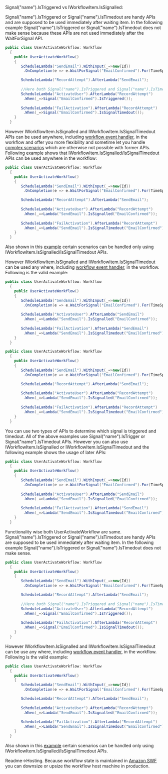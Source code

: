 Signal("name").IsTriggered vs IWorkflowItem.IsSignalled:

Signal("name").IsTriggered or Signal("name").IsTimedout are handy APIs and are supposed to be used immediately after waiting item. In the following example Signal("name").IsTriggered or Signal("name").IsTimedout does not make sense because these APIs are not used immediately after the WaitForSignal API.


```cs
public class UserActivateWorkflow: Workflow
  {
    public UserActivateWorkflow()
    {
       ScheduleLambda("SendEmail").WithInput(_=>new{Id})
        .OnCompletion(e => e.WaitForSignal("EmailConfirmed").For(TimeSpan.FromHours(12)));

       ScheduleLambda("RecordAttempt").AfterLambda("SendEmail");
       
       //Here both Signal("name").IsTriggered and Signal("name").IsTimedout will always return false.
       ScheduleLambda("ActivateUser").AfterLambda("RecordAttempt")
        .When(_=>Signal("EmailConfirmed").IsTriggered());
       
       ScheduleLambda("FailActivation").AfterLambda("RecordAttempt")
        .When(_=>Signal("EmailConfirmed").IsSignalTimedout());
    }
  }

```

However IWorkflowItem.IsSignalled and IWorkflowItem.IsSignalTimedout APIs can be used anywhere, including [workflow event handler](workflow-event), in the workflow and offer you more flexibility and sometime let you handle [complex scenarios](https://github.com/gurmitteotia/guflow-samples/blob/master/ServerlessManualApproval/Workflows/PermitIssueWorkflow.cs) which are otherwise not possible with former APIs.  Following example shows that IWorkflowItem.IsSignalled/IsSignalTimedout APIs can be used anywhere in the workflow:

```cs
public class UserActivateWorkflow: Workflow
  {
    public UserActivateWorkflow()
    {
       ScheduleLambda("SendEmail").WithInput(_=>new{Id})
        .OnCompletion(e => e.WaitForSignal("EmailConfirmed").For(TimeSpan.FromHours(12)));

       ScheduleLambda("RecordAttempt").AfterLambda("SendEmail");
       
       ScheduleLambda("ActivateUser").AfterLambda("RecordAttempt")
        .When(_=>Lambda("SendEmail").IsSignalled("EmailConfirmed"));
       
       ScheduleLambda("FailActivation").AfterLambda("RecordAttempt")
        .When(_=>Lambda("SendEmail").IsSignalTimedout("EmailConfirmed"));
    }
  }

```
Also shown in this [example](https://github.com/gurmitteotia/guflow-samples/blob/master/ServerlessManualApproval/Workflows/PermitIssueWorkflow.cs) certain scenarios can be handled only using IWorkflowItem.IsSignalled/IsSignalTimedout APIs.


However IWorkflowItem.IsSignalled and IWorkflowItem.IsSignalTimedout can be used any where, including [workflow event handler](workflow-event), in the workflow. Following is the valid example:


```cs
public class UserActivateWorkflow: Workflow
  {
    public UserActivateWorkflow()
    {
       ScheduleLambda("SendEmail").WithInput(_=>new{Id})
        .OnCompletion(e => e.WaitForSignal("EmailConfirmed").For(TimeSpan.FromHours(12)));
       
       ScheduleLambda("ActivateUser").AfterLambda("SendEmail")
        .When(_=>Lambda("SendEmail").IsSignalled("EmailConfirmed"));
       
       ScheduleLambda("FailActivation").AfterLambda("SendEmail")
        .When(_=>Lambda("SendEmail").IsSignalTimedout("EmailConfirmed"));
    }
  }

```


```cs
public class UserActivateWorkflow: Workflow
  {
    public UserActivateWorkflow()
    {
       ScheduleLambda("SendEmail").WithInput(_=>new{Id})
        .OnCompletion(e => e.WaitForSignal("EmailConfirmed").For(TimeSpan.FromHours(12)));

       ScheduleLambda("RecordAttempt").AfterLambda("SendEmail");
       
       ScheduleLambda("ActivateUser").AfterLambda("RecordAttempt")
        .When(_=>Lambda("SendEmail").IsSignalled("EmailConfirmed"));
       
       ScheduleLambda("FailActivation").AfterLambda("RecordAttempt")
        .When(_=>Lambda("SendEmail").IsSignalTimedout("EmailConfirmed"));
    }
  }

```

 



You can use two types of APIs to determine which signal is triggered and timedout. All of the above examples use Signal("name").IsTrigger or Signal("name").IsTimedout APIs. However you can also use IWorkflowItem.IsSignalled or IWorkflowItem.IsSignalTimedout and the following example shows the usage of later APIs:

```cs
public class UserActivateWorkflow: Workflow
  {
    public UserActivateWorkflow()
    {
       ScheduleLambda("SendEmail").WithInput(_=>new{Id})
        .OnCompletion(e => e.WaitForSignal("EmailConfirmed").For(TimeSpan.FromHours(12)));
       
       ScheduleLambda("ActivateUser").AfterLambda("SendEmail")
        .When(_=>Lambda("SendEmail").IsSignalled("EmailConfirmed"));
       
       ScheduleLambda("FailActivation").AfterLambda("SendEmail")
        .When(_=>Lambda("SendEmail").IsSignalTimedout("EmailConfirmed"));
    }
  }

```
Functionality wise both UserActivateWorkflow are same. 
Signal("name").IsTriggered or Signal("name").IsTimedout are handy APIs are supposed to be used immediately after waiting item. In the following example Signal("name").IsTriggered or Signal("name").IsTimedout does not make sense.


```cs
public class UserActivateWorkflow: Workflow
  {
    public UserActivateWorkflow()
    {
       ScheduleLambda("SendEmail").WithInput(_=>new{Id})
        .OnCompletion(e => e.WaitForSignal("EmailConfirmed").For(TimeSpan.FromHours(12)));

       ScheduleLambda("RecordAttempt").AfterLambda("SendEmail");
       
       //Here both Signal("name").IsTriggered and Signal("name").IsTimedout will always return true.
       ScheduleLambda("ActivateUser").AfterLambda("RecordAttempt")
        .When(_=>Signal("EmailConfirmed").IsTriggered());
       
       ScheduleLambda("FailActivation").AfterLambda("RecordAttempt")
        .When(_=>Signal("EmailConfirmed").IsSignalTimedout());
    }
  }

```

However IWorkflowItem.IsSignalled and IWorkflowItem.IsSignalTimedout can be use any where, including [workflow event handler](workflow-event), in the workflow. Following is the valid example:

```cs
public class UserActivateWorkflow: Workflow
  {
    public UserActivateWorkflow()
    {
       ScheduleLambda("SendEmail").WithInput(_=>new{Id})
        .OnCompletion(e => e.WaitForSignal("EmailConfirmed").For(TimeSpan.FromHours(12)));

       ScheduleLambda("RecordAttempt").AfterLambda("SendEmail");
       
       ScheduleLambda("ActivateUser").AfterLambda("RecordAttempt")
        .When(_=>Lambda("SendEmail").IsSignalled("EmailConfirmed"));
       
       ScheduleLambda("FailActivation").AfterLambda("RecordAttempt")
        .When(_=>Lambda("SendEmail").IsSignalTimedout("EmailConfirmed"));
    }
  }

```
Also shown in this [example](https://github.com/gurmitteotia/guflow-samples/blob/master/ServerlessManualApproval/Workflows/PermitIssueWorkflow.cs) certain scenarios can be handled only using IWorkflowItem.IsSignalled/IsSignalTimedout APIs.



Readme->Hosting.
 Because workflow state is maintained in [Amazon SWF](https://aws.amazon.com/swf/) you can downsize or upsize the workflow host machine in production.

 